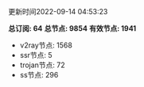 更新时间2022-09-14 04:53:23

**总订阅: 64**
**总节点: 9854**
**有效节点: 1941**
- v2ray节点: 1568
- ssr节点: 5
- trojan节点: 72
- ss节点: 296
